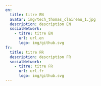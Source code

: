 ```yaml
---
en:
  title: titre EN
  avatar: img/tech_thomas_claireau_1.jpg
  description: description EN
  socialNetwork:
    - titre: titre EN
      url: url.en
      logo: img/github.svg
fr:
  title: titre FR
  description: description FR
  socialNetwork:
    - titre: titre FR
      url: url.fr
      logo: img/github.svg
---
```

